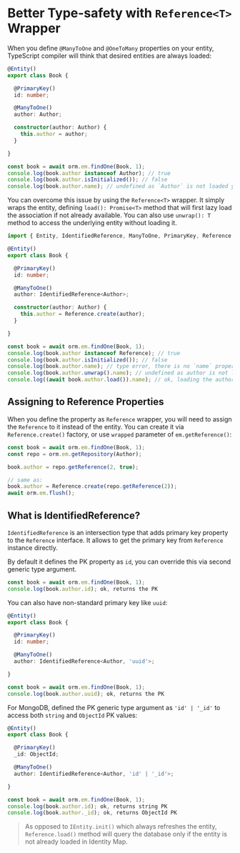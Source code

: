 ---
---

# Better Type-safety with `Reference<T>` Wrapper

When you define `@ManyToOne` and `@OneToMany` properties on your entity, TypeScript compiler
will think that desired entities are always loaded:

```typescript
@Entity()
export class Book {

  @PrimaryKey()
  id: number;

  @ManyToOne()
  author: Author;

  constructor(author: Author) {
    this.author = author;
  }

}

const book = await orm.em.findOne(Book, 1);
console.log(book.author instanceof Author); // true
console.log(book.author.isInitialized()); // false
console.log(book.author.name); // undefined as `Author` is not loaded yet
```

You can overcome this issue by using the `Reference<T>` wrapper. It simply wraps the entity, 
defining `load(): Promise<T>` method that will first lazy load the association if not already
available. You can also use `unwrap(): T` method to access the underlying entity without loading
it. 

```typescript
import { Entity, IdentifiedReference, ManyToOne, PrimaryKey, Reference } from 'mikro-orm';

@Entity()
export class Book {

  @PrimaryKey()
  id: number;

  @ManyToOne()
  author: IdentifiedReference<Author>;

  constructor(author: Author) {
    this.author = Reference.create(author);
  }

}

const book = await orm.em.findOne(Book, 1);
console.log(book.author instanceof Reference); // true
console.log(book.author.isInitialized()); // false
console.log(book.author.name); // type error, there is no `name` property
console.log(book.author.unwrap().name); // undefined as author is not loaded
console.log((await book.author.load()).name); // ok, loading the author first
```

## Assigning to Reference Properties

When you define the property as `Reference` wrapper, you will need to assign the `Reference`
to it instead of the entity. You can create it via `Reference.create()` factory, or use `wrapped`
parameter of `em.getReference()`:

```typescript
const book = await orm.em.findOne(Book, 1);
const repo = orm.em.getRepository(Author);

book.author = repo.getReference(2, true);

// same as:
book.author = Reference.create(repo.getReference(2));
await orm.em.flush();
```

## What is IdentifiedReference?

`IdentifiedReference` is an intersection type that adds primary key property to the `Reference` 
interface. It allows to get the primary key from `Reference` instance directly.

By default it defines the PK property as `id`, you can override this via second generic type
argument.

```typescript
const book = await orm.em.findOne(Book, 1);
console.log(book.author.id); ok, returns the PK
```

You can also have non-standard primary key like `uuid`:

```typescript
@Entity()
export class Book {

  @PrimaryKey()
  id: number;

  @ManyToOne()
  author: IdentifiedReference<Author, 'uuid'>;

}

const book = await orm.em.findOne(Book, 1);
console.log(book.author.uuid); ok, returns the PK
```

For MongoDB, defined the PK generic type argument as `'id' | '_id'` to access both `string` 
and `ObjectId` PK values:

```typescript
@Entity()
export class Book {

  @PrimaryKey()
  _id: ObjectId;

  @ManyToOne()
  author: IdentifiedReference<Author, 'id' | '_id'>;

}

const book = await orm.em.findOne(Book, 1);
console.log(book.author.id); ok, returns string PK
console.log(book.author._id); ok, returns ObjectId PK
```

> As opposed to `IEntity.init()` which always refreshes the entity, `Reference.load()` 
> method will query the database only if the entity is not already loaded in Identity Map. 
